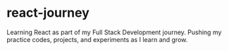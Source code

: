 # react-journey
Learning React as part of my Full Stack Development journey. Pushing my practice codes, projects, and experiments as I learn and grow.
